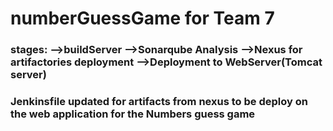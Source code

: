 # numberGuessGame for Team 7
### stages: -->buildServer -->Sonarqube Analysis -->Nexus for artifactories deployment -->Deployment to WebServer(Tomcat server)

### Jenkinsfile updated for artifacts from nexus to be deploy on the web application for the Numbers guess game
